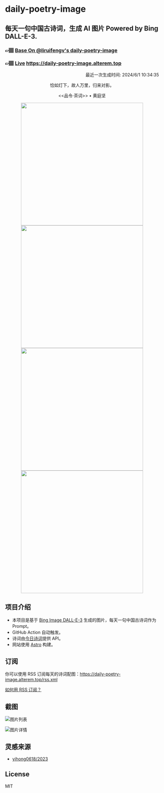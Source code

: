
# daily-poetry-image

## 每天一句中国古诗词，生成 AI 图片 Powered by Bing DALL-E-3.

### 👉🏽 [Base On @liruifengv's daily-poetry-image](https://github.com/liruifengv/daily-poetry-image)

### 👉🏽 [Live](https://daily-poetry-image.alterem.top/) https://daily-poetry-image.alterem.top

<p align="right">
  最近一次生成时间: 2024/6/1 10:34:35
</p>
<p align="center">
恰如灯下，故人万里，归来对影。
</p>
<p align="center">
<<品令·茶词>> • 黄庭坚
</p>
<p align="center">
<img src="https://tse2.mm.bing.net/th/id/OIG2.6HvQ1ioJLSfrbVZqnHeY" height="400" width="400" />
<img src="https://tse2.mm.bing.net/th/id/OIG2.YxxE53I70_62CL2lkuD2" height="400" width="400" />
<img src="https://tse2.mm.bing.net/th/id/OIG2.kXj_mZSEGVGlLZsvlp5W" height="400" width="400" />
<img src="https://tse3.mm.bing.net/th/id/OIG2.Xhm3dlbeWjJOUkg3vNlt" height="400" width="400" />
</p>

## 项目介绍

-   本项目是基于 [Bing Image DALL-E-3](https://www.bing.com/images/create) 生成的图片，每天一句中国古诗词作为 Prompt。
-   GitHub Action 自动触发。
-   诗词由[今日诗词](https://www.jinrishici.com/)提供 API。
-   网站使用 [Astro](https://astro.build) 构建。

## 订阅

你可以使用 RSS 订阅每天的诗词配图：https://daily-poetry-image.alterem.top/rss.xml

[如何用 RSS 订阅？](https://zhuanlan.zhihu.com/p/55026716)

## 截图

![图片列表](./screenshots/Snipaste_2023-12-28_21-00-26.png)

![图片详情](./screenshots/Snipaste_2023-12-28_21-00-53.png)

## 灵感来源

-   [yihong0618/2023](https://github.com/yihong0618/2023)

## License

MIT
